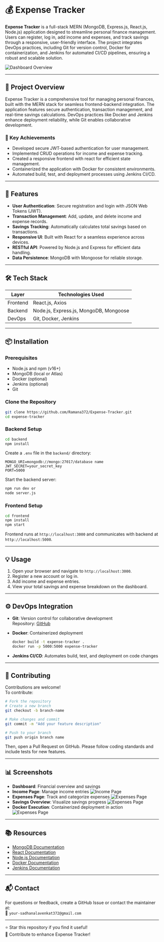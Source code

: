 # 💰 Expense Tracker

**Expense Tracker** is a full-stack MERN (MongoDB, Express.js, React.js, Node.js) application designed to streamline personal finance management. Users can register, log in, add income and expenses, and track savings through a responsive, user-friendly interface. The project integrates DevOps practices, including Git for version control, Docker for containerization, and Jenkins for automated CI/CD pipelines, ensuring a robust and scalable solution.

![Dashboard Overview](images/dashboard.png)

---

## 📌 Project Overview

Expense Tracker is a comprehensive tool for managing personal finances, built with the MERN stack for seamless frontend-backend integration. The application features secure authentication, transaction management, and real-time savings calculations. DevOps practices like Docker and Jenkins enhance deployment reliability, while Git enables collaborative development.

### 🔑 Key Achievements
- Developed secure JWT-based authentication for user management.
- Implemented CRUD operations for income and expense tracking.
- Created a responsive frontend with react for efficient state management.
- Containerized the application with Docker for consistent environments.
- Automated build, test, and deployment processes using Jenkins CI/CD.

---

## 🚀 Features

- **User Authentication**: Secure registration and login with JSON Web Tokens (JWT).
- **Transaction Management**: Add, update, and delete income and expense records.
- **Savings Tracking**: Automatically calculates total savings based on transactions.
- **Responsive UI**: Built with React for a seamless experience across devices.
- **RESTful API**: Powered by Node.js and Express for efficient data handling.
- **Data Persistence**: MongoDB with Mongoose for reliable storage.

---

## 🛠 Tech Stack

| Layer      | Technologies Used                          |
|------------|--------------------------------------------|
| Frontend   | React.js, Axios                     |
| Backend    | Node.js, Express.js, MongoDB, Mongoose     |
| DevOps     | Git, Docker, Jenkins                       |

---

## 📦 Installation

### Prerequisites
- Node.js and npm (v16+)
- MongoDB (local or Atlas)
- Docker (optional)
- Jenkins (optional)
- Git

### Clone the Repository
```bash
git clone https://github.com/Ramana372/Expense-Tracker.git
cd expense-tracker
```

### Backend Setup
```bash
cd backend
npm install
```

Create a `.env` file in the `backend/` directory:
```env
MONGO_URI=mongodb://mongo:27017/database name
JWT_SECRET=your_secret_key
PORT=5000
```

Start the backend server:
```bash
npm run dev or
node server.js
```

### Frontend Setup
```bash
cd frontend
npm install
npm start
```

Frontend runs at `http://localhost:3000` and communicates with backend at `http://localhost:5000`.

---

## 💡 Usage

1. Open your browser and navigate to `http://localhost:3000`.
2. Register a new account or log in.
3. Add income and expense entries.
4. View your total savings and expense breakdown on the dashboard.

---

## ⚙️ DevOps Integration

- **Git**: Version control for collaborative development  
  Repository: [GitHub](https://github.com/Ramana372/Expense-Tracker.git)

- **Docker**: Containerized deployment
  ```bash
  docker build -t expense-tracker .
  docker run -p 5000:5000 expense-tracker
  ```

- **Jenkins CI/CD**: Automates build, test, and deployment on code changes

---

## 🤝 Contributing

Contributions are welcome!  
To contribute:

```bash
# Fork the repository
# Create a new branch
git checkout -b branch-name

# Make changes and commit
git commit -m "Add your feature description"

# Push to your branch
git push origin branch name
```

Then, open a Pull Request on GitHub. Please follow coding standards and include tests for new features.

---

## 📊 Screenshots

- **Dashboard**: Financial overview and savings
- **Income Page**: Manage income entries
 ![Income Page](images/income.png)
- **Expenses Page**: Track and categorize expenses
 ![Expenses Page](images/expenses.png)
- **Savings Overview**: Visualize savings progress
 ![Expenses Page](images/savings.png)
- **Docker Execution**: Containerized deployment in action
 ![Expenses Page](images/execution.png)

---


## 📚 Resources

- [MongoDB Documentation](https://www.mongodb.com/docs/)
- [React Documentation](https://reactjs.org/docs/getting-started.html)
- [Node.js Documentation](https://nodejs.org/en/docs/)
- [Docker Documentation](https://docs.docker.com/)
- [Jenkins Documentation](https://www.jenkins.io/doc/)

---

## 📬 Contact

For questions or feedback, create a GitHub Issue or contact the maintainer at:  
📧 `your-sadhanalavenkat372@gmail.com`

---

⭐️ Star this repository if you find it useful!  
🚀 Contribute to enhance Expense Tracker!
